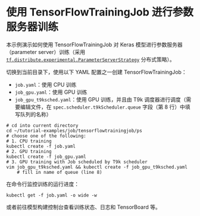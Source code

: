 # 使用 TensorFlowTrainingJob 进行参数服务器训练

本示例演示如何使用 TensorFlowTrainingJob 对 Keras 模型进行参数服务器（parameter server）训练（采用 [`tf.distribute.experimental.ParameterServerStrategy`](https://www.tensorflow.org/api_docs/python/tf/distribute/experimental/ParameterServerStrategy) 分布式策略）。

切换到当前目录下，使用以下 YAML 配置之一创建 TensorFlowTrainingJob：

* `job.yaml`：使用 CPU 训练
* `job_gpu.yaml`：使用 GPU 训练
* `job_gpu_t9ksched.yaml`：使用 GPU 训练，并且由 T9k 调度器进行调度（需要编辑文件，在 `spec.scheduler.t9kScheduler.queue` 字段（第 8 行）中填写队列的名称）

```shell
# cd into current directory
cd ~/tutorial-examples/job/tensorflowtrainingjob/ps
# choose one of the following:
# 1. CPU training
kubectl create -f job.yaml
# 2. GPU training
kubectl create -f job_gpu.yaml
# 3. GPU training with Job scheduled by T9k scheduler
vim job_gpu_t9ksched.yaml && kubectl create -f job_gpu_t9ksched.yaml
    # fill in name of queue (line 8)
```

在命令行监控训练的运行进度：

```shell
kubectl get -f job.yaml -o wide -w
```

或者前往模型构建控制台查看训练状态、日志和 TensorBoard 等。
